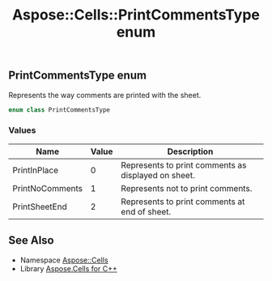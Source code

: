﻿---
title: Aspose::Cells::PrintCommentsType enum
linktitle: PrintCommentsType
second_title: Aspose.Cells for C++ API Reference
description: 'Aspose::Cells::PrintCommentsType enum. Represents the way comments are printed with the sheet in C++.'
type: docs
weight: 23500
url: /cpp/aspose.cells/printcommentstype/
---
## PrintCommentsType enum


Represents the way comments are printed with the sheet.

```cpp
enum class PrintCommentsType
```

### Values

| Name | Value | Description |
| --- | --- | --- |
| PrintInPlace | 0 | Represents to print comments as displayed on sheet. |
| PrintNoComments | 1 | Represents not to print comments. |
| PrintSheetEnd | 2 | Represents to print comments at end of sheet. |

## See Also

* Namespace [Aspose::Cells](../)
* Library [Aspose.Cells for C++](../../)
